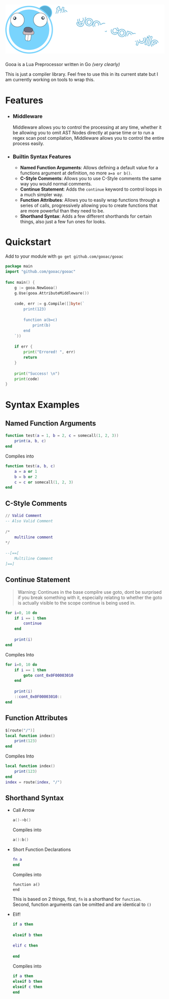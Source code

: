
# ![Gooa](assets/gooacompiler.png)

Gooa is a Lua Preprocessor written in Go *(very clearly)*   
  
This is just a compiler library. Feel free to use this in its current state but I am currently working on tools to wrap this.

# Features
- ### Middleware
    Middleware allows you to control the processing at any time, whether it be allowing you to omit AST Nodes directly at parse time or to run a regex scan post compilation, Middleware allows you to control the entire process easily.
- ### Builtin Syntax Features
    - **Named Function Arguments**: Allows defining a default value for a functions argument at definition, no more `a=a or b()`.
    - **C-Style Comments**: Allows you to use C-Style comments the same way you would normal comments.
    - **Continue Statement**: Adds the `continue` keyword to control loops in a much simpler way.
    - **Function Attributes**: Allows you to easily wrap functions through a series of calls, progressively allowing you to create functions that are more powerful than they need to be.
    - **Shorthand Syntax**: Adds a few different shorthands for certain things, also just a few fun ones for looks.


# Quickstart
Add to your module with `go get github.com/gooac/gooac`

```go
package main
import "github.com/gooac/gooac"

func main() {
    g := gooa.NewGooa()
    g.Use(gooa.AttributeMiddleware())

    code, err := g.Compile([]byte(`
		print(123)

		function a(b=c)
			print(b)
		end
	`))

    if err {
        print("Errored! ", err)
        return 
    }
    
    print("Success! \n")
    print(code)
}
```

# Syntax Examples
## Named Function Arguments
```lua
function test(a = 1, b = 2, c = somecall(1, 2, 3))
    print(a, b, c)
end
```
Compiles into
```lua
function test(a, b, c)
    a = a or 1
    b = b or 2
    c = c or somecall(1, 2, 3)
end
```

## C-Style Comments
```lua
// Valid Comment
-- Also Valid Comment

/*
    multiline comment
*/

--[==[
    Multiline Comment
]==]
```

## Continue Statement
> Warning: Continues in the base compilre use goto, dont be surprised if you break something with it, especially relating to whether the goto is actually visible to the scope continue is being used in.

```lua
for i=0, 10 do
    if i == 1 then
        continue
    end

    print(i)
end
```
Compiles Into
```lua
for i=0, 10 do
    if i == 1 then
        goto cont_0x0F00003010
    end

    print(i)
    ::cont_0x0F00003010::
end
```

## Function Attributes
```lua
$[route("/")]
local function index()
    print(123)
end
```
Compiles Into
```lua
local function index()
    print(123)
end
index = route(index, "/")
```

## Shorthand Syntax
- Call Arrow
    ```lua
    a()->b()
    ```
    Compiles into

    ```lua
    a():b()
    ```

- Short Function Declarations
    ```lua
    fn a
    end
    ```
    Compiles into
    ```
    function a()
    end
    ```

    This is based on 2 things, first, `fn` is a shorthand for `function`.  
    Second, function arguments can be omitted and are identical to `()`

- Elif!
    ```lua
    if a then

    elseif b then

    elif c then

    end
    ```
    Compiles into
    ```lua
    if a then
    elseif b then
    elseif c then
    end
    ```
